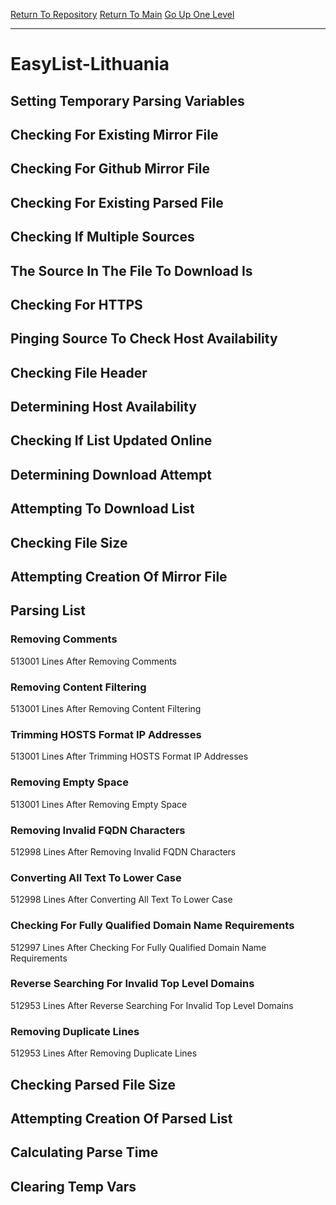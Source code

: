 [Return To Repository](https://github.com/deathbybandaid/piholeparser/)
[Return To Main](https://github.com/deathbybandaid/piholeparser/blob/master/RecentRunLogs/Mainlog.md)
[Go Up One Level](https://github.com/deathbybandaid/piholeparser/blob/master/RecentRunLogs/TopLevelScripts/30-Processing-Blacklists.md)
____________________________________
# EasyList-Lithuania
## Setting Temporary Parsing Variables
## Checking For Existing Mirror File
## Checking For Github Mirror File
## Checking For Existing Parsed File
## Checking If Multiple Sources
## The Source In The File To Download Is
## Checking For HTTPS
## Pinging Source To Check Host Availability
## Checking File Header
## Determining Host Availability
## Checking If List Updated Online
## Determining Download Attempt
## Attempting To Download List
## Checking File Size
## Attempting Creation Of Mirror File
## Parsing List
### Removing Comments
513001 Lines After Removing Comments
### Removing Content Filtering
513001 Lines After Removing Content Filtering
### Trimming HOSTS Format IP Addresses
513001 Lines After Trimming HOSTS Format IP Addresses
### Removing Empty Space
513001 Lines After Removing Empty Space
### Removing Invalid FQDN Characters
512998 Lines After Removing Invalid FQDN Characters
### Converting All Text To Lower Case
512998 Lines After Converting All Text To Lower Case
### Checking For Fully Qualified Domain Name Requirements
512997 Lines After Checking For Fully Qualified Domain Name Requirements
### Reverse Searching For Invalid Top Level Domains
512953 Lines After Reverse Searching For Invalid Top Level Domains
### Removing Duplicate Lines
512953 Lines After Removing Duplicate Lines
## Checking Parsed File Size
## Attempting Creation Of Parsed List
## Calculating Parse Time
## Clearing Temp Vars

